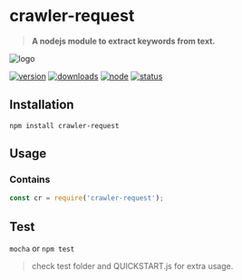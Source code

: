 # crawler-request
> **A nodejs module to extract keywords from text.**

![logo](https://assets.gitlab-static.net/uploads/-/system/project/avatar/4904940/crawler-request.png)

[![version](https://img.shields.io/npm/v/crawler-request.svg)](https://www.npmjs.org/package/crawler-request)
[![downloads](https://img.shields.io/npm/dt/crawler-request.svg)](https://www.npmjs.org/package/crawler-request)
[![node](https://img.shields.io/node/v/crawler-request.svg)](https://nodejs.org/)
[![status](https://gitlab.com/autokent/crawler-request/badges/master/pipeline.svg)](https://gitlab.com/autokent/crawler-request/pipelines)

## Installation
`npm install crawler-request`

## Usage

### Contains
```js
const cr = require('crawler-request');

```


## Test
`mocha` or `npm test`

> check test folder and QUICKSTART.js for extra usage.
